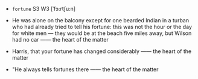- `fortune` S3 W3 [ˈfɔ:rtʃu:n]



-  He was alone on the balcony except for one bearded Indian in a turban who had already tried to tell his fortune: this was not the hour or the day for white men — they would be at the beach five miles away, but Wilson had no car —— the heart of the matter

-  Harris, that your fortune has changed considerably —— the heart of the matter

-  "He always tells fortunes there —— the heart of the matter